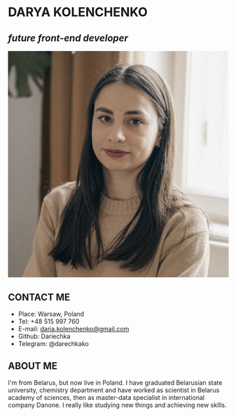 # DARYA KOLENCHENKO
## *future front-end developer*
![My avatar](photo.jpg)

## CONTACT ME
* Place: Warsaw, Poland
* Tel: +48 515 997 760
* E-mail: daria.kolenchenko@gmail.com
* Github: Dariechka
* Telegram: @darechkako

## ABOUT ME
I'm from Belarus, but now live in Poland. I have graduated Belarusian state university, chemistry department and have worked as scientist in Belarus academy of sciences, then as master-data specialist in international company Danone. I really like studying new things and achieving new skills.